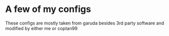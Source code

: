 # A few of my configs
These configs are mostly taken from garuda besides 3rd party software and modified by either me or coptan99

